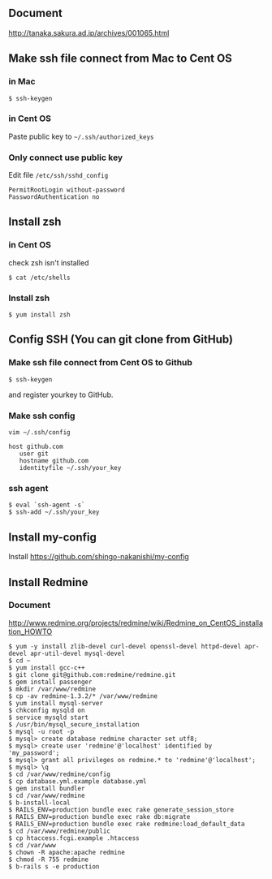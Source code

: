 ## Document
http://tanaka.sakura.ad.jp/archives/001065.html


## Make ssh file connect from Mac to Cent OS
### in Mac
```
$ ssh-keygen
```

### in Cent OS
Paste public key to `~/.ssh/authorized_keys`

### Only connect use public key
Edit file `/etc/ssh/sshd_config`
```
PermitRootLogin without-password
PasswordAuthentication no
```

## Install zsh
### in Cent OS
check zsh isn't installed

```
$ cat /etc/shells
```

### Install zsh
```
$ yum install zsh
```

## Config SSH (You can git clone from GitHub)
### Make ssh file connect from Cent OS to Github
```
$ ssh-keygen
```
and register yourkey to GitHub.

### Make ssh config
```
vim ~/.ssh/config

host github.com
   user git
   hostname github.com
   identityfile ~/.ssh/your_key
```

### ssh agent
```
$ eval `ssh-agent -s`
$ ssh-add ~/.ssh/your_key
```

## Install my-config
Install https://github.com/shingo-nakanishi/my-config

## Install Redmine
### Document
http://www.redmine.org/projects/redmine/wiki/Redmine_on_CentOS_installation_HOWTO

```
$ yum -y install zlib-devel curl-devel openssl-devel httpd-devel apr-devel apr-util-devel mysql-devel
$ cd ~
$ yum install gcc-c++
$ git clone git@github.com:redmine/redmine.git
$ gem install passenger
$ mkdir /var/www/redmine
$ cp -av redmine-1.3.2/* /var/www/redmine
$ yum install mysql-server
$ chkconfig mysqld on
$ service mysqld start
$ /usr/bin/mysql_secure_installation
$ mysql -u root -p
$ mysql> create database redmine character set utf8;
$ mysql> create user 'redmine'@'localhost' identified by 'my_password';
$ mysql> grant all privileges on redmine.* to 'redmine'@'localhost';
$ mysql> \q
$ cd /var/www/redmine/config
$ cp database.yml.example database.yml
$ gem install bundler
$ cd /var/www/redmine
$ b-install-local
$ RAILS_ENV=production bundle exec rake generate_session_store
$ RAILS_ENV=production bundle exec rake db:migrate
$ RAILS_ENV=production bundle exec rake redmine:load_default_data
$ cd /var/www/redmine/public
$ cp htaccess.fcgi.example .htaccess
$ cd /var/www
$ chown -R apache:apache redmine
$ chmod -R 755 redmine
$ b-rails s -e production
```
